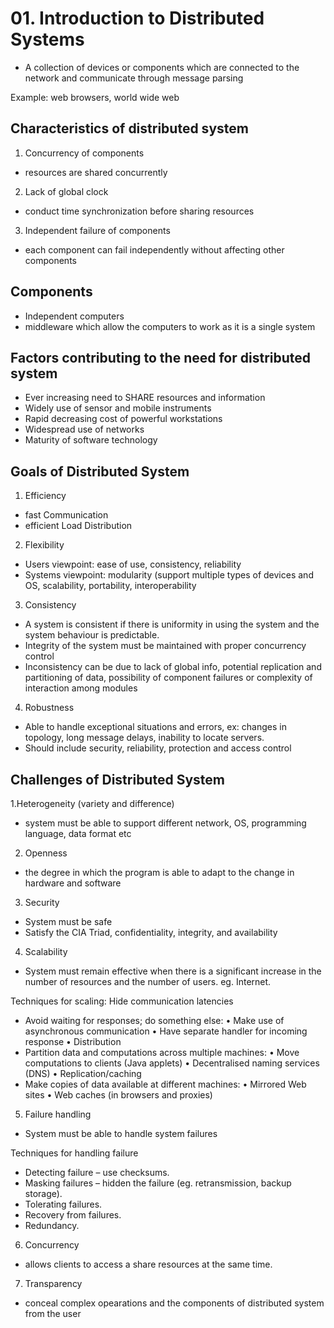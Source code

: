 # 01. Introduction to Distributed Systems
- A collection of devices or components which are connected to the network and communicate through message parsing

Example: web browsers, world wide web

## Characteristics of distributed system
1. Concurrency of components
- resources are shared concurrently

2. Lack of global clock
- conduct time synchronization before sharing resources

3. Independent failure of components
- each component can fail independently without affecting other components

## Components
- Independent computers
- middleware which allow the computers to work as it is a single system

## Factors contributing to the need for distributed system
- Ever increasing need to SHARE resources and information
- Widely use of sensor and mobile instruments
- Rapid decreasing cost of powerful workstations
- Widespread use of networks
- Maturity of software technology

## Goals of Distributed System
1. Efficiency
- fast Communication
- efficient Load Distribution

2. Flexibility
- Users viewpoint: ease of use, consistency, reliability
- Systems viewpoint: modularity (support multiple types of devices and OS, scalability, portability, interoperability

3. Consistency
- A system is consistent if there is uniformity in using the system and the
system behaviour is predictable.
- Integrity of the system must be maintained with proper concurrency control
- Inconsistency can be due to lack of global info, potential replication and
partitioning of data, possibility of component failures or complexity of
interaction among modules

4. Robustness
- Able to handle exceptional situations and errors, ex: changes in topology,
long message delays, inability to locate servers.
- Should include security, reliability, protection and access control

## Challenges of Distributed System
1.Heterogeneity (variety and difference)
- system must be able to support different network, OS, programming language, data format etc

2. Openness
- the degree in which the program is able to adapt to the change in hardware and software

3. Security
- System must be safe
- Satisfy the CIA Triad, confidentiality, integrity, and availability

4. Scalability
- System must remain effective when there is a significant increase in the number of resources and the number of users. eg. Internet.

Techniques for scaling:
Hide communication latencies
- Avoid waiting for responses; do something else:
• Make use of asynchronous communication
• Have separate handler for incoming response
• Distribution
- Partition data and computations across multiple machines:
• Move computations to clients (Java applets)
• Decentralised naming services (DNS)
• Replication/caching
- Make copies of data available at different machines:
• Mirrored Web sites
• Web caches (in browsers and proxies)

5. Failure handling
- System must be able to handle system failures

Techniques for handling failure
- Detecting failure – use checksums.
- Masking failures – hidden the failure (eg. retransmission, backup
storage).
- Tolerating failures.
- Recovery from failures.
- Redundancy.
  
6. Concurrency
- allows clients to access a share resources at the same time.

7. Transparency
- conceal complex opearations and the components of distributed system from the user
